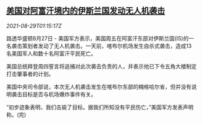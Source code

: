 <!--1630200663000-->
[美国对阿富汗境内的伊斯兰国发动无人机袭击](https://cn.reuters.com/article/us-afg-isis-drone-0829-idCNKBS2FU01U)
------

<div><i>2021-08-29T01:15:17Z</i></div><p>路透华盛顿8月27日 - 美国军方表示，美国周五在阿富汗东部对伊斯兰国(IS)的一名袭击策划者发动了无人机袭击。一天前，喀布尔机场发生自杀式袭击，造成13名美国军人和数十名阿富汗平民死亡。</p><p>美国总统拜登周四誓言将追捕对此次袭击负责的人，并表示他已下令五角大楼制定打击肇事者的计划。</p><p>美国中央司令部说，本次无人机袭击发生在喀布尔东部的楠格哈尔省，但并没有说明袭击目标是否与机场爆炸事件有关。</p><p>“初步迹象表明，我们击毙了目标。据我们所知没有平民伤亡，”美国军方发表声明称。(完)</p>
